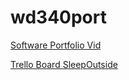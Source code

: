 # wd340port
[Software Portfolio Vid](https://youtu.be/ZrjdYlk6UFo)

[Trello Board SleepOutside](https://trello.com/b/rVrICl32/wdd-330-fall-2023)
